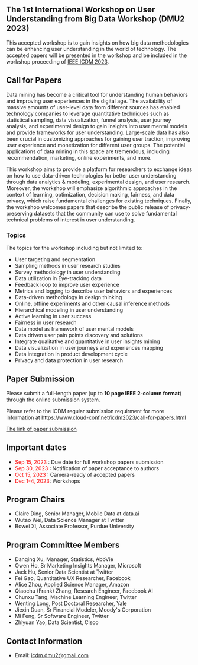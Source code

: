 ## The 1st International Workshop on User Understanding from Big Data Workshop (DMU2 2023)
This accepted workshop is to gain insights on how big data methodologies can be enhancing user understanding in the world of technology. The accepted papers will be presented in the workshop and be included in the workshop proceeding of [IEEE ICDM 2023](https://www.cloud-conf.net/icdm2023/index.html).

## Call for Papers
Data mining has become a critical tool for understanding human behaviors and improving user experiences in the digital age. The availability of massive amounts of user-level data from different sources has enabled technology companies to leverage quantitative techniques such as statistical sampling, data visualization, funnel analysis, user journey analysis, and experimental design to gain insights into user mental models and provide frameworks for user understanding. Large-scale data has also been crucial in customizing approaches for gaining user traction, improving user experience and monetization for different user groups. The potential applications of data mining in this space are tremendous, including recommendation, marketing, online experiments, and more.


This workshop aims to provide a platform for researchers to exchange ideas on how to use data-driven technologies for better user understanding through data analytics & modeling, experimental design, and user research. Moreover, the workshop will emphasize algorithmic approaches in the context of learning, optimization, decision making, fairness, and data privacy, which raise fundamental challenges for existing techniques. Finally, the workshop welcomes papers that describe the public release of privacy-preserving datasets that the community can use to solve fundamental technical problems of interest in user understanding.


### Topics

The topics for the workshop including but not limited to:
- User targeting and segmentation
- Sampling methods in user research studies
-	Survey methodology in user understanding
-	Data utilization in Eye-tracking data
-	Feedback loop to improve user experience
-	Metrics and logging to describe user behaviors and experiences
-	Data-driven methodology in design thinking
-	Online, offline experiments and other causal inference methods
-	Hierarchical modeling in user understanding
-	Active learning in user success
-	Fairness in user research
-	Data model as framework of user mental models
-	Data driven user pain points discovery and solutions
-	Integrate qualitative and quantitative in user insights mining
-	Data visualization in user journeys and experiences mapping
-	Data integration in product development cycle
-	Privacy and data protection in user research

## Paper Submission
Please submit a full-length paper (up to **10 page IEEE 2-column format**) through the online submission system.

Please refer to the ICDM regular submission requirment for more information at https://www.cloud-conf.net/icdm2023/call-for-papers.html

[The link of paper submission](https://www.wi-lab.com/cyberchair/2023/icdm23/scripts/submit.php?subarea=S15&undisplay_detail=1&wh=/cyberchair/2023/icdm23/scripts/ws_submit.php)

## Important dates 
-	<span style="color:red"> Sep 15, 2023 </span>: Due date for full workshop papers submission
-	<span style="color:red"> Sep 30, 2023 </span>: Notification of paper acceptance to authors
-	<span style="color:red"> Oct 15, 2023 </span>: Camera-ready of accepted papers 
-	<span style="color:red"> Dec 1-4, 2023</span>: Workshops

## Program Chairs
-	Claire Ding, Senior Manager, Mobile Data at data.ai
-	Wutao Wei, Data Science Manager at Twitter
-	Bowei Xi, Associate Professor, Purdue University


## Program Committee Members
- Danqing Xu, Manager, Statistics, AbbVie
-	Owen Ho, Sr Marketing Insights Manager, Microsoft
-	Jack Hu, Senior Data Scientist at Twitter
-	Fei Gao, Quantitative UX Researcher, Facebook
-	Alice Zhou, Applied Science Manager, Amazon
- Qiaochu (Frank) Zhang, Research Engineer, Facebook AI
- Chunxu Tang, Machine Learning Engineer, Twitter
- Wenting Long, Post Doctoral Researcher, Yale
- Jiexin Duan, Sr Financial Modeler, Moody's Corporation
- Mi Feng, Sr Software Engineer, Twitter
- Zhiyuan Yao, Data Scientist, Cisco

## Contact Information
- Email: icdm.dmu2@gmail.com

